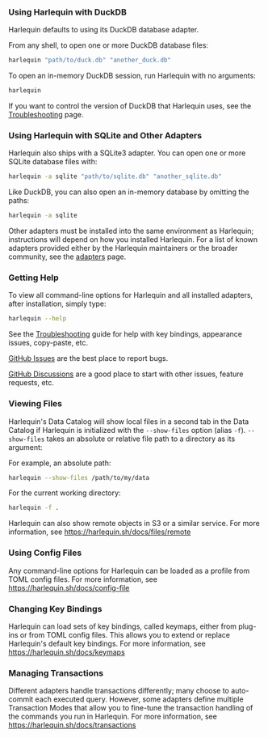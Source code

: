 ### Using Harlequin with DuckDB

Harlequin defaults to using its DuckDB database adapter.

From any shell, to open one or more DuckDB database files:

```bash
harlequin "path/to/duck.db" "another_duck.db"
```

To open an in-memory DuckDB session, run Harlequin with no arguments:

```bash
harlequin
```

If you want to control the version of DuckDB that Harlequin uses, see the [Troubleshooting](https://harlequin.sh/docs/troubleshooting/duckdb-version-mismatch) page.

### Using Harlequin with SQLite and Other Adapters

Harlequin also ships with a SQLite3 adapter. You can open one or more SQLite database files with:

```bash
harlequin -a sqlite "path/to/sqlite.db" "another_sqlite.db"
```

Like DuckDB, you can also open an in-memory database by omitting the paths:

```bash
harlequin -a sqlite
```

Other adapters must be installed into the same environment as Harlequin; instructions will depend on how you installed Harlequin. For a list of known adapters provided either by the Harlequin maintainers or the broader community, see the [adapters](https://harlequin.sh/docs/adapters) page.


### Getting Help

To view all command-line options for Harlequin and all installed adapters, after installation, simply type:

```bash
harlequin --help
```

See the [Troubleshooting](https://harlequin.sh/docs/troubleshooting/index) guide for help with key bindings, appearance issues, copy-paste, etc.

[GitHub Issues](https://github.com/tconbeer/harlequin/issues) are the best place to report bugs.

[GitHub Discussions](https://github.com/tconbeer/harlequin/discussions) are a good place to start with other issues, feature requests, etc.

### Viewing Files

Harlequin's Data Catalog will show local files in a second tab in the Data Catalog if Harlequin is initialized with the `--show-files` option (alias `-f`). `--show-files` takes an absolute or relative file path to a directory as its argument:

For example, an absolute path:

```bash
harlequin --show-files /path/to/my/data
```

For the current working directory:

```bash
harlequin -f .
```

Harlequin can also show remote objects in S3 or a similar service. For more information, see https://harlequin.sh/docs/files/remote

### Using Config Files

Any command-line options for Harlequin can be loaded as a profile from TOML config files. For more information, see https://harlequin.sh/docs/config-file

### Changing Key Bindings

Harlequin can load sets of key bindings, called keymaps, either from plug-ins or from TOML config files. This allows you to extend or replace Harlequin's default key bindings. For more information, see https://harlequin.sh/docs/keymaps

### Managing Transactions

Different adapters handle transactions differently; many choose to auto-commit each executed query. However, some adapters define multiple Transaction Modes that allow you to fine-tune the transaction handling of the commands you run in Harlequin. For more information, see https://harlequin.sh/docs/transactions
